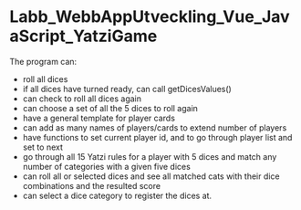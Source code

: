 # Labb_WebbAppUtveckling_Vue_JavaScript_YatziGame
The program can:
-  roll all dices
- if all dices have turned ready, can call getDicesValues()
- can check to roll all dices again
- can choose a set of all the 5 dices to roll again
- have a general template for player cards
- can add as many names of players/cards to extend number of players
- have functions to set current player id, and to go through player list and set to next
- go through all 15 Yatzi rules for a player with 5 dices and match any number of categories with a given five dices
- can roll all or selected dices and see all matched cats with their dice combinations and the resulted score
- can select a dice category to register the dices at.
